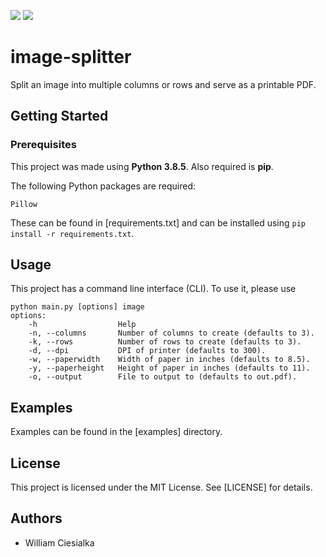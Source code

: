 ![](https://img.shields.io/badge/dynamic/json?color=informational&label=Python&prefix=v&query=python&url=https%3A%2F%2Fgithub.com%2Fwciesialka%2Fimage-splitter%2Fblob%2Fmaster%2Finfo.json) ![](https://img.shields.io/badge/dynamic/json?color=brightgreen&label=Version&prefix=v&query=version&url=https%3A%2F%2Fgithub.com%2Fwciesialka%2Fimage-splitter%2Fblob%2Fmaster%2Finfo.json)

# image-splitter
Split an image into multiple columns or rows and serve as a printable PDF.

## Getting Started

### Prerequisites

This project was made using **Python 3.8.5**. Also required is **pip**.

The following Python packages are required:

`Pillow`

These can be found in [requirements.txt] and can be installed using `pip install -r requirements.txt`.

## Usage

This project has a command line interface (CLI). To use it, please use

```
python main.py [options] image
options:
    -h                  Help
    -n, --columns       Number of columns to create (defaults to 3).
    -k, --rows          Number of rows to create (defaults to 3).
    -d, --dpi           DPI of printer (defaults to 300).
    -w, --paperwidth    Width of paper in inches (defaults to 8.5).
    -y, --paperheight   Height of paper in inches (defaults to 11).
    -o, --output        File to output to (defaults to out.pdf).
```

## Examples

Examples can be found in the [examples] directory.

## License

This project is licensed under the MIT License. See [LICENSE] for details.

## Authors

* William Ciesialka